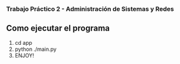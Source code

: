### Trabajo Práctico 2 - Administración de Sistemas y Redes

## Como ejecutar el programa

1. cd app
2. python ./main.py
3. ENJOY!
